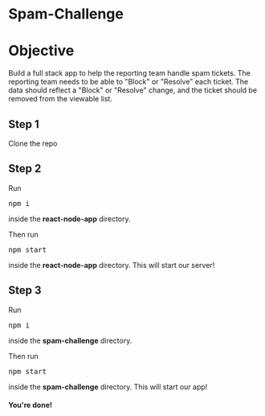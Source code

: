 # Spam-Challenge

<h1>Objective</h1>
<p>Build a full stack app to help the reporting team handle spam tickets. The reporting team needs to be able to "Block" or "Resolve" each ticket. The data should reflect a "Block" or "Resolve" change, and the ticket should be removed from the viewable list.</p>

<h2>Step 1</h2>
<p>Clone the repo</p>

<h2>Step 2</h2>
<p>Run <pre>npm i</pre> inside the <b>react-node-app</b> directory. </p>
<p>Then run <pre>npm start</pre> inside the <b>react-node-app</b> directory. This will start our server!</p>

<h2>Step 3</h2>
<p>Run <pre>npm i</pre> inside the <b>spam-challenge</b> directory. </p>
<p>Then run <pre>npm start</pre> inside the <b>spam-challenge</b> directory. This will start our app!</p>

<h4>You're done!</h4>

